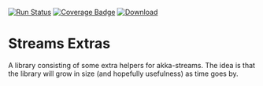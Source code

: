 [![Run Status](https://api.shippable.com/projects/58fcb3581fb3ec0700dfd120/badge?branch=master)](https://app.shippable.com/github/kpmeen/streams-extras)
[![Coverage Badge](https://api.shippable.com/projects/58fcb3581fb3ec0700dfd120/coverageBadge?branch=master)](https://app.shippable.com/github/kpmeen/streams-extras)
[![Download](https://api.bintray.com/packages/kpmeen/maven/streams-extras/images/download.svg)](https://bintray.com/kpmeen/maven/streams-extras/_latestVersion)


# Streams Extras

A library consisting of some extra helpers for akka-streams. The idea
is that the library will grow in size (and hopefully usefulness) as time
goes by.